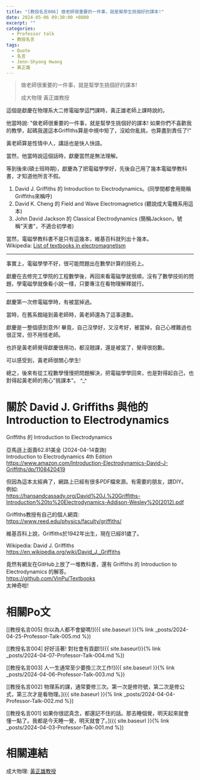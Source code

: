 ```yaml
---
title: "[教授名言006] 做老師很重要的一件事，就是幫學生挑個好的課本!"
date: 2024-05-06 09:30:00 +0800
excerpt: ""
categories:
  - Professor talk
  - 教授名言
tags:
  - Quote
  - 名言
  - Jenn-Shyong Hwang
  - 黃正雄
---
```


> 做老師很重要的一件事，就是幫學生挑個好的課本!
>
> 成大物理 黃正雄教授

這個是獻慶在物理系大二修電磁學這門課時，黃正雄老師上課時說的。

他當時說: "做老師很重要的一件事，就是幫學生挑個好的課本! 如果你們不喜歡我的教學，起碼我選這本Griffiths算是中規中矩了，沒給你亂挑，也算盡到責任了!"

黃老師算是性情中人，講話也是快人快語。

當然，他當時說這個話時，獻慶當然是無法理解。

等到後來(碩士班時期)，獻慶為了把電磁學學好，先後自己用了幾本電磁學教科書，才知道他所言不假。
1. David J. Griffiths 的 Introduction to Electrodynamics。(同學間都會用簡稱Griffiths來稱呼)
2. David K. Cheng 的 Field and Wave Electromagnetics (聽說成大電機系用這本)
3. John David Jackson 的 Classical Electrodynamics (簡稱Jackson，號稱"天書"，不適合初學者)

當然，電磁學教科書不是只有這幾本，維基百科就列出十幾本。  
Wikipedia: [List of textbooks in electromagnetism](<https://en.wikipedia.org/wiki/List_of_textbooks_in_electromagnetism>)  

---

事實上，電磁學學不好，很可能問題出在數學計算的技術上。

獻慶在去修完工學院的工程數學後，再回來看電磁學就很順，沒有了數學技術的問題，學電磁學就像看小說一樣，只要專注在看物理解釋就行。

---

獻慶第一次修電磁學時，有被當掉過。

當時，在舊系館碰到黃老師時，黃老師還為了這事道歉。

獻慶是一整個感到意外! 畢竟，自己沒學好，又沒考好，被當掉，自己心裡難過也很正常，但不用怪老師。

也許是黃老師覺得獻慶很用功，都沒翹課，還是被當了，覺得很抱歉。

可以感受到，黃老師很關心學生!

總之，後來有從工程數學慢慢把問題解決，把電磁學學回來，也是對得起自己，也對得起黃老師的用心"挑課本"。 ^_^

# 關於 David J. Griffiths 與他的 Introduction to Electrodynamics

Griffiths 的 Introduction to Electrodynamics

亞馬遜上面賣62.81美金 (2024-04-14查詢)  
Introduction to Electrodynamics 4th Edition  
<https://www.amazon.com/Introduction-Electrodynamics-David-J-Griffiths/dp/1108420419>

但因為這本太經典了，網路上已經有很多PDF檔來源。有需要的朋友，請DIY。  
例如:  
<https://hansandcassady.org/David%20J.%20Griffiths-Introduction%20to%20Electrodynamics-Addison-Wesley%20(2012).pdf>

Griffiths教授有自己的個人網頁:  
<https://www.reed.edu/physics/faculty/griffiths/>

維基百科上說，Griffiths於1942年出生，現在已經81歲了。  

Wikipedia: David J. Griffiths  
<https://en.wikipedia.org/wiki/David_J._Griffiths>

竟然有網友在GitHub上放了一堆教科書，還有 Griffiths 的 Introduction to Electrodynamics 的解答。  
<https://github.com/VinPu/Textbooks>  
太神奇啦!

# 相關Po文

[[教授名言005] 你以為人都不會變嗎!]({{ site.baseurl }}{% link _posts/2024-04-25-Professor-Talk-005.md %})  

[[教授名言004] 好好活著! 對社會有貢獻!]({{ site.baseurl}}{% link _posts/2024-04-07-Professor-Talk-004.md %})

[[教授名言003] 人一生通常至少要換三次工作!]({{ site.baseurl }}{% link _posts/2024-04-06-Professor-Talk-003.md %})

[[教授名言002] 物理系的課，通常要修三次。第一次是修符號，第二次是修公式，第三次才是看物理。]({{ site.baseurl }}{% link _posts/2024-04-04-Professor-Talk-002.md %})

[[教授名言001] 如果你很認真念，都還記不住的話。那去睡個覺，明天起來就會懂一點了。我都是今天睡一覺，明天就會了。]({{ site.baseurl }}{% link _posts/2024-04-03-Professor-Talk-001.md %})

# 相關連結

成大物理: [黃正雄教授](https://www.phys.ncku.edu.tw/committees-detail/132/)
